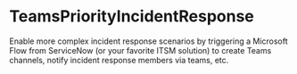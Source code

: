 # TeamsPriorityIncidentResponse
Enable more complex incident response scenarios by triggering a Microsoft Flow from ServiceNow (or your favorite ITSM solution) to create Teams channels, notify incident response members via teams, etc.
